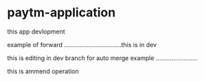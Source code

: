 # paytm-application
this app devlopment


example of forward .................................this is in dev

this is editing in dev branch for auto merge example ........................




this is ammend operation

